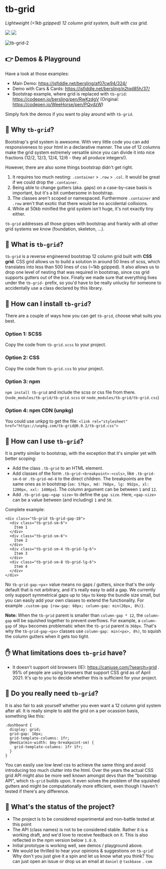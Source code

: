 # tb-grid

_Lightweight (<1kb gzipped) 12 column grid system, built with css grid._

[![][license img]][license]
[![][npm version]][npmversion]

![tb-grid-2](https://user-images.githubusercontent.com/10352805/116756778-fc0d6d80-aa0c-11eb-840a-0bbb3a92ca9c.gif)

## 👉 Demos & Playground

Have a look at those examples:

- Main Demo: https://jsfiddle.net/bersling/af07cw94/324/
- Demo with Cars & Cards: https://jsfiddle.net/bersling/n2tqd85h/37/
- Bootstrap example, where grid is replaced with `tb-grid`: https://codepen.io/bersling/pen/RwKzdgV (Original: https://codepen.io/WeeHorse/pen/PQydzW)

Simply fork the demos if you want to play around with `tb-grid`.

## 🤔 Why `tb-grid`?

Bootstrap's grid system is awesome. With very little code you can add responsiveness to your html in a declarative manner. The use of 12 columns make the grid system extremely versatile since you can divide it into nice fractions (12/2, 12/3, 12/4, 12/6 - they all produce integers!).

However, there are also some things bootstrap didn't get right.

1. It requires too much nesting: `.container` > `.row` > `.col`. It would be great if we could drop the `.container`.
2. Being able to change gutters (aka. gaps) on a case-by-case basis is important, but it's a bit cumbersome in bootstrap.
3. The classes aren't scoped or namespaced. Furthermore `.container` and `.row` aren't that exotic that there would be no accidental collisions.
4. While at 50kb minified the grid system isn't huge, it's not exactly tiny either.

`tb-grid` addresses all those gripes with bootstrap and frankly with all other grid systems we know (foundation, skeleton, ...).

## 🤯 What is `tb-grid`?

`tb-grid` is a reverse engineered bootstrap 12 column grid built with **CSS grid**. CSS grid allows us to build a solution in around 50 lines of scss, which translates into less than 500 lines of css (~1kb gzipped). It also allows us to drop one level of nesting that was required in bootstrap, since css grid supports gutters out of the box. Finally we made sure that everything lives under the `tb-grid-` prefix, so you'd have to be really unlucky for someone to accidentally use a class declared by this library.

## 🚀 How can I install `tb-grid`?

There are a couple of ways how you can get `tb-grid`, choose what suits you best.

### Option 1: SCSS
Copy the code from `tb-grid.scss` to your project.

### Option 2: CSS
Copy the code from `tb-grid.css` to your project.

### Option 3: npm
`npm install tb-grid` and include the scss or css file from there. (`node_modules/tb-grid/tb-grid.scss` or `node_modules/tb-grid/tb-grid.css`)

### Option 4: npm CDN (unpkg)
You could use unkpg to get the file: `<link rel="stylesheet" href="https://unpkg.com/tb-grid@0.0.2/tb-grid.css">`

## 🎨 How can I use `tb-grid`?

It is pretty similar to bootstrap, with the exception that it's simpler yet with better scoping:

- Add the class `.tb-grid` to an HTML element.
- Add classes of the form `.tb-grid-<breakpoint>-<cols>`, like `.tb-grid-sm-6` or `.tb-grid-md-8` to the direct children. The breakpoints are the same ones as in bootstrap (`sm: 576px, md: 768px, lg: 992px, xl: 1200px, xxl: 1400px`). The column argument can be between `1` and `12`.
- Add `.tb-grid-gap-<gap size>` to define the `gap size`. Here, `<gap-size>` can be a value between (and including) `1` and `50`.

Complete example:

```
<div class="tb-grid tb-grid-gap-10">
  <div class="tb-grid-sm-6">
    Item 1
  </div>
  <div class="tb-grid-sm-6">
    Item 2
  </div>
  <div class="tb-grid-sm-4 tb-grid-lg-6">
    Item 3
  </div>
  <div class="tb-grid-sm-8 tb-grid-lg-6">
    Item 4
  </div>
</div>
```

No `tb-grid-gap-<px>` value means no gaps / gutters, since that's the only default that is not arbitrary, and it's really easy to add a gap. We currently only support symmetrical gaps up to `50px` to keep the bundle size small, but you can easily add your own classes to extend the functionality. For example `.custom-gap {row-gap: 60px; column-gap: min(20px, 8%)}`.

**Note:** When the `tb-grid` parent is smaller than `column-gap * 12`, the `column-gap` will be squished together to prevent overflows. For example, a `column-gap` of `30px` becomes problematic when the `tb-grid` parent is `360px`. That's why the `tb-grid-gap-<px>` classes use `column-gap: min(<px>, 8%)`, to squish the column gutters when it gets too tight.

## ✋ What limitations does `tb-grid` have?

- It doesn't support old browsers (IE): https://caniuse.com/?search=grid . 95% of people are using browsers that support CSS grid as of April 2021. It's up to you to decide whether this is sufficient for your project.

## 🤨 Do you really need `tb-grid`?

It is also fair to ask yourself whether you even want a 12 column grid system after all. It is really simple to add the grid on a per ocassion basis, something like this:

```
.dashboard {
  display: grid;
  grid-gap: 10px;
  grid-template-columns: 1fr;
  @media(min-width: $my-breakpoint-sm) {
    grid-template-columns: 1fr 1fr;
  }
}
```

You can easily use low level css to achieve the same thing and avoid introducing too much clutter into the html. Over the years the actual CSS grid API might also be more well known amongst devs than the "bootstrap API", which `tb-grid` builds upon. It even solves the problem of the squished gutters and might be computationally more efficient, even though I haven't tested if there's any difference.

## 💯 What's the status of the project?

- The project is to be considered experimental and non-battle tested at this point
- The API (class names) is not to be considered stable. Rather it is a working draft, and we'd love to receive feedback on it. This is also reflected in the npm version below `1.0.0`.
- Initial prototype is working well, see demos / playground above.
- We would be thrilled to hear your opinions & suggestions on `tb-grid`! Why don't you just give it a spin and let us know what you think? You can just open an issue or drop us an email at `daniel` `@` `taskbase` `.` `com`

[license]:LICENSE
[license img]:https://img.shields.io/badge/license-MIT-blue.svg
[npmversion]:NPMVERSION
[npm version]:https://img.shields.io/npm/v/tb-grid?color=%238B00F7
